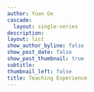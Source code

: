 ```yaml
---
author: Yuan Ge
cascade:
  layout: single-series
description:
layout: list
show_author_byline: false
show_post_date: false
show_post_thumbnail: true
subtitle: 
thumbnail_left: false
title: Teaching Experience
---
```

